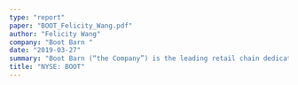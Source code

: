 ```yaml
---
type: "report"
paper: "BOOT_Felicity_Wang.pdf"
author: "Felicity Wang"
company: "Boot Barn "
date: "2019-03-27"
summary: "Boot Barn (“the Company”) is the leading retail chain dedicated to western and work-related footwear, apparel, and accessories in the U.S., with over 232 stores in 31 states. In addition to their brick and mortar stores, the Company operates three main e-commerce stores and websites dedicated to each of their exclusive brand initiatives. "
title: "NYSE: BOOT"
---
```

